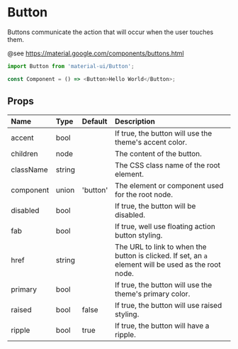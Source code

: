 Button
======

Buttons communicate the action that will occur when the user
touches them.

@see https://material.google.com/components/buttons.html

```js
import Button from 'material-ui/Button';

const Component = () => <Button>Hello World</Button>;
```

Props
-----


| Name | Type | Default | Description |
|:-----|:-----|:-----|:-----|
| accent | bool |  |  If true, the button will use the theme's accent color. |
| children | node |  |  The content of the button. |
| className | string |  |  The CSS class name of the root element. |
| component | union | 'button' |  The element or component used for the root node. |
| disabled | bool |  |  If true, the button will be disabled. |
| fab | bool |  |  If true, well use floating action button styling. |
| href | string |  |  The URL to link to when the button is clicked. If set, an `a` element will be used as the root node. |
| primary | bool |  |  If true, the button will use the theme's primary color. |
| raised | bool | false |  If true, the button will use raised styling. |
| ripple | bool | true |  If true, the button will have a ripple. |
